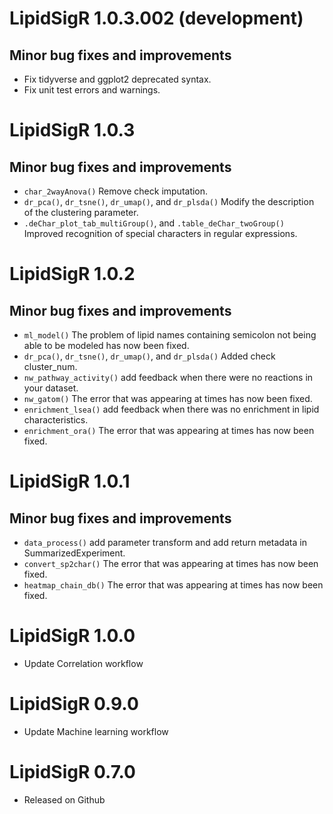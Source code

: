 # LipidSigR 1.0.3.002 (development)
## Minor bug fixes and improvements
- Fix tidyverse and ggplot2 deprecated syntax.
- Fix unit test errors and warnings.

# LipidSigR 1.0.3

## Minor bug fixes and improvements
- `char_2wayAnova()` Remove check imputation.
- `dr_pca()`, `dr_tsne()`, `dr_umap()`, and `dr_plsda()` Modify the description of the clustering parameter.
- `.deChar_plot_tab_multiGroup()`, and `.table_deChar_twoGroup()` Improved recognition of special characters in regular expressions.

# LipidSigR 1.0.2

## Minor bug fixes and improvements
- `ml_model()` The problem of lipid names containing semicolon not being able to be modeled has now been fixed.
- `dr_pca()`, `dr_tsne()`, `dr_umap()`, and `dr_plsda()` Added check cluster_num.
- `nw_pathway_activity()` add feedback when there were no reactions in your dataset.
- `nw_gatom()` The error that was appearing at times has now been fixed.
- `enrichment_lsea()` add feedback when there was no enrichment in lipid characteristics.
- `enrichment_ora()` The error that was appearing at times has now been fixed.

# LipidSigR 1.0.1

## Minor bug fixes and improvements
- `data_process()` add parameter transform and add return metadata in SummarizedExperiment.
- `convert_sp2char()` The error that was appearing at times has now been fixed.
- `heatmap_chain_db()` The error that was appearing at times has now been fixed.

# LipidSigR 1.0.0
- Update Correlation workflow

# LipidSigR 0.9.0
- Update Machine learning workflow

# LipidSigR 0.7.0
- Released on Github
